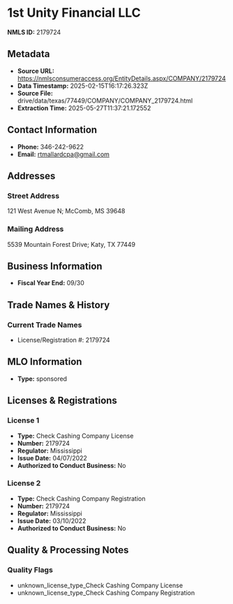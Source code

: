 # 1st Unity Financial LLC

**NMLS ID:** 2179724

## Metadata
- **Source URL:** https://nmlsconsumeraccess.org/EntityDetails.aspx/COMPANY/2179724
- **Data Timestamp:** 2025-02-15T16:17:26.323Z
- **Source File:** drive/data/texas/77449/COMPANY/COMPANY_2179724.html
- **Extraction Time:** 2025-05-27T11:37:21.172552

## Contact Information
- **Phone:** 346-242-9622
- **Email:** rtmallardcpa@gmail.com

## Addresses
### Street Address
121 West Avenue N; McComb, MS 39648

### Mailing Address
5539 Mountain Forest Drive; Katy, TX 77449

## Business Information
- **Fiscal Year End:** 09/30

## Trade Names & History
### Current Trade Names
- License/Registration #: 2179724

## MLO Information
- **Type:** sponsored

## Licenses & Registrations

### License 1
- **Type:** Check Cashing Company License
- **Number:** 2179724
- **Regulator:** Mississippi
- **Issue Date:** 04/07/2022
- **Authorized to Conduct Business:** No

### License 2
- **Type:** Check Cashing Company Registration
- **Number:** 2179724
- **Regulator:** Mississippi
- **Issue Date:** 03/10/2022
- **Authorized to Conduct Business:** No

## Quality & Processing Notes
### Quality Flags
- unknown_license_type_Check Cashing Company License
- unknown_license_type_Check Cashing Company Registration
